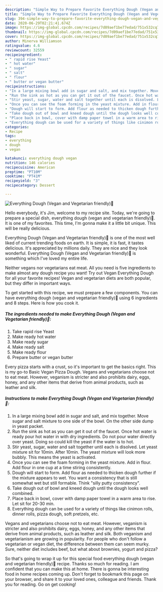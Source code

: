 ```yaml
---
description: "Simple Way to Prepare Favorite Everything Dough (Vegan and Vegetarian friendly)🍞"
title: "Simple Way to Prepare Favorite Everything Dough (Vegan and Vegetarian friendly)🍞"
slug: 394-simple-way-to-prepare-favorite-everything-dough-vegan-and-vegetarian-friendly
date: 2020-06-29T02:21:41.674Z
image: https://img-global.cpcdn.com/recipes/7d09aef1be77edad/751x532cq70/everything-dough-vegan-and-vegetarian-friendly🍞-recipe-main-photo.jpg
thumbnail: https://img-global.cpcdn.com/recipes/7d09aef1be77edad/751x532cq70/everything-dough-vegan-and-vegetarian-friendly🍞-recipe-main-photo.jpg
cover: https://img-global.cpcdn.com/recipes/7d09aef1be77edad/751x532cq70/everything-dough-vegan-and-vegetarian-friendly🍞-recipe-main-photo.jpg
author: Minerva Williamson
ratingvalue: 4.6
reviewcount: 32559
recipeingredient:
- " rapid rise Yeast"
- " hot water"
- " sugar"
- " salt"
- " flour"
- " butter or vegan butter"
recipeinstructions:
- "In a large mixing bowl add in sugar and salt, and mix together. Move sugar and salt mixture to one side of the bowl. On the other side dump in yeast packet."
- "Run the sink as hot as you can get it out of the faucet. Once hot water is ready pour hot water in with dry ingredients. Do not pour water directly over yeast. Doing so could kill the yeast if the water is to hot."
- "Stir yeast, sugar, water and salt together until each is disolved. Let yeast mixture sit for 10min. After 10min. The yeast mixture will look more bubbly. This means the yeast is activated."
- "Once you can see the foam forming in the yeast mixture. Add in flour. Add flour in one cup at a time stiring consistently."
- "Dough will start to form. Add flour as needed to thicken dough further if the mixture appears to wet. You want a consistency that is still somewhat wet but still formable. Think &#34;silly putty consistency&#34;."
- "Take dough out of bowl and kneed dough until the dough looks well combined."
- "Place back in bowl, cover with damp paper towel in a warm area to rise. Let sit for 20-30 min."
- "Everything dough can be used for a variety of things like cinimon rolls, dinner rolls, pizza dough, soft pretzels, etc."
categories:
- Recipe
tags:
- everything
- dough
- vegan

katakunci: everything dough vegan 
nutrition: 146 calories
recipecuisine: American
preptime: "PT10M"
cooktime: "PT41M"
recipeyield: "3"
recipecategory: Dessert

---
```



![Everything Dough (Vegan and Vegetarian friendly)🍞](https://img-global.cpcdn.com/recipes/7d09aef1be77edad/751x532cq70/everything-dough-vegan-and-vegetarian-friendly🍞-recipe-main-photo.jpg)

Hello everybody, it's Jim, welcome to my recipe site. Today, we're going to prepare a special dish, everything dough (vegan and vegetarian friendly)🍞. It is one of my favorites. This time, I'm gonna make it a little bit unique. This will be really delicious.

Everything Dough (Vegan and Vegetarian friendly)🍞 is one of the most well liked of current trending foods on earth. It is simple, it is fast, it tastes delicious. It's appreciated by millions daily. They are nice and they look wonderful. Everything Dough (Vegan and Vegetarian friendly)🍞 is something which I've loved my entire life.

Neither vegans nor vegetarians eat meat. All you need is five ingredients to make almost any dough recipe you want! Try out Vegan Everything Dough for all your favorite recipes! Vegan and vegetarian diets are both popular, but they differ in important ways.


To get started with this recipe, we must prepare a few components. You can have everything dough (vegan and vegetarian friendly)🍞 using 6 ingredients and 8 steps. Here is how you cook it.

<!--inarticleads1-->

##### The ingredients needed to make Everything Dough (Vegan and Vegetarian friendly)🍞:

1. Take  rapid rise Yeast
1. Make ready  hot water
1. Make ready  sugar
1. Make ready  salt
1. Make ready  flour
1. Prepare  butter or vegan butter


Every pizza starts with a crust, so it&#39;s important to get the basics right. This is my go-to Basic Vegan Pizza Dough. Vegans and vegetarians choose not to eat meat. However, veganism is stricter and also prohibits dairy, eggs, honey, and any other items that derive from animal products, such as leather and silk. 

<!--inarticleads2-->

##### Instructions to make Everything Dough (Vegan and Vegetarian friendly)🍞:

1. In a large mixing bowl add in sugar and salt, and mix together. Move sugar and salt mixture to one side of the bowl. On the other side dump in yeast packet.
1. Run the sink as hot as you can get it out of the faucet. Once hot water is ready pour hot water in with dry ingredients. Do not pour water directly over yeast. Doing so could kill the yeast if the water is to hot.
1. Stir yeast, sugar, water and salt together until each is disolved. Let yeast mixture sit for 10min. After 10min. The yeast mixture will look more bubbly. This means the yeast is activated.
1. Once you can see the foam forming in the yeast mixture. Add in flour. Add flour in one cup at a time stiring consistently.
1. Dough will start to form. Add flour as needed to thicken dough further if the mixture appears to wet. You want a consistency that is still somewhat wet but still formable. Think &#34;silly putty consistency&#34;.
1. Take dough out of bowl and kneed dough until the dough looks well combined.
1. Place back in bowl, cover with damp paper towel in a warm area to rise. Let sit for 20-30 min.
1. Everything dough can be used for a variety of things like cinimon rolls, dinner rolls, pizza dough, soft pretzels, etc.


Vegans and vegetarians choose not to eat meat. However, veganism is stricter and also prohibits dairy, eggs, honey, and any other items that derive from animal products, such as leather and silk. Both veganism and vegetarianism are growing in popularity. For people who don&#39;t follow a vegetarian or vegan diet, the difference between them can seem murky. Sure, neither diet includes beef, but what about brownies, yogurt and pizza? 

So that's going to wrap it up for this special food everything dough (vegan and vegetarian friendly)🍞 recipe. Thanks so much for reading. I am confident that you can make this at home. There is gonna be interesting food in home recipes coming up. Don't forget to bookmark this page on your browser, and share it to your loved ones, colleague and friends. Thank you for reading. Go on get cooking!
